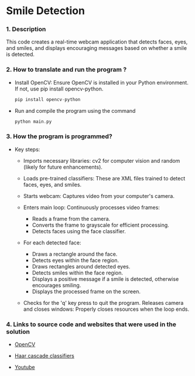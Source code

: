 # Smile Detection
### 1.  Description

This code creates a real-time webcam application that detects faces, eyes, and smiles, and displays encouraging messages based on whether a smile is detected.


### 2. How to translate and run the program ?

- Install OpenCV: Ensure OpenCV is installed in your Python environment. If not, use pip install opencv-python.
    ````c
    pip install opencv-python
    ````

- Run and compile the program using the command
    
    ````c
    python main.py
    ````

### 3. How the program is programmed?

- Key steps:

    * Imports necessary libraries: cv2 for computer vision and random (likely for future enhancements).
    * Loads pre-trained classifiers: These are XML files trained to detect faces, eyes, and smiles.
    * Starts webcam: Captures video from your computer's camera.
    * Enters main loop: Continuously processes video frames: 
        - Reads a frame from the camera.
        - Converts the frame to grayscale for efficient processing.
        - Detects faces using the face classifier.
    * For each detected face:
        - Draws a rectangle around the face.
        - Detects eyes within the face region.
        - Draws rectangles around detected eyes.
        - Detects smiles within the face region.
        - Displays a positive message if a smile is detected, otherwise encourages smiling.
        - Displays the processed frame on the screen.

    * Checks for the 'q' key press to quit the program. Releases camera and closes windows: Properly closes resources when the loop ends.

### 4. Links to source code and websites that were used in the solution

-   [OpenCV](https://docs.opencv.org/4.x/d6/d00/tutorial_py_root.html)
   
-   [Haar cascade classifiers]( https://docs.opencv.org/4.8.0/db/d28/tutorial_cascade_classifier.html)

-   [Youtube](https://www.youtube.com/watch?v=_23gclr91P4&list=PL0lO_mIqDDFUAQ2RdAgLp6Tj_fREcxk6T)


